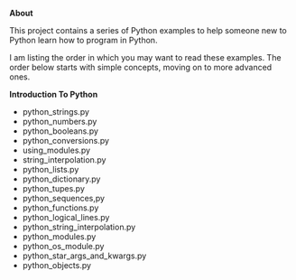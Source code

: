 **About**

This project contains a series of Python examples to help someone new to Python learn how to program in Python.

I am listing the order in which you may want to read these examples. The order below starts with simple concepts, moving on to more advanced ones.

**Introduction To Python**

 - python_strings.py
 - python_numbers.py
 - python_booleans.py
 - python_conversions.py
 - using_modules.py
 - string_interpolation.py
 - python_lists.py
 - python_dictionary.py
 - python_tupes.py
 - python_sequences,py
 - python_functions.py
 - python_logical_lines.py
 - python_string_interpolation.py
 - python_modules.py
 - python_os_module.py
 - python_star_args_and_kwargs.py
 - python_objects.py

